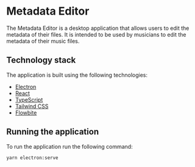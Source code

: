 # Metadata Editor
The Metadata Editor is a desktop application that allows users to edit the metadata of their files. 
It is intended to be used by musicians to edit the metadata of their music files. 

## Technology stack
The application is built using the following technologies:
- [Electron](https://www.electronjs.org/)
- [React](https://reactjs.org/)
- [TypeScript](https://www.typescriptlang.org/)
- [Tailwind CSS](https://tailwindcss.com/)
- [Flowbite](https://flowbite.com/)

## Running the application
To run the application run the following command:
```
yarn electron:serve
```
